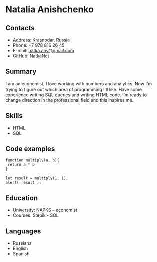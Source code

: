 # **Natalia Anishchenko**

## **Contacts**
+ Address: Krasnodar, Russia
+ Phone: +7 978 816 26 45
+ E-mail: natka.anv@gmail.com
+ GitHub: NatkaNet

## **Summary**
I am an economist, I love working with numbers and analytics. Now I'm trying to figure out which area of programming I'll like. Have some experience writing SQL queries and writing HTML code. I’m ready to change direction in the professional field and this inspires me.

## **Skills**
+ HTML
+ SQL

## **Code examples**
```
function multiply(a, b){
 return a * b
}

let result = multiply(1, 1);
alert( result );
```

## **Education**
+ University: NAPKS – economist
+ Courses: Stepik - SQL

## **Languages**
+ Russians
+ English
+ Spanish
